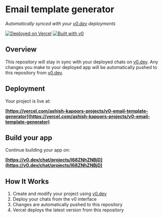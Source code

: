 # Email template generator

*Automatically synced with your [v0.dev](https://v0.dev) deployments*

[![Deployed on Vercel](https://img.shields.io/badge/Deployed%20on-Vercel-black?style=for-the-badge&logo=vercel)](https://vercel.com/ashish-kapoors-projects/v0-email-template-generator)
[![Built with v0](https://img.shields.io/badge/Built%20with-v0.dev-black?style=for-the-badge)](https://v0.dev/chat/projects/l68ZNhZNBjD)

## Overview

This repository will stay in sync with your deployed chats on [v0.dev](https://v0.dev).
Any changes you make to your deployed app will be automatically pushed to this repository from [v0.dev](https://v0.dev).

## Deployment

Your project is live at:

**[https://vercel.com/ashish-kapoors-projects/v0-email-template-generator](https://vercel.com/ashish-kapoors-projects/v0-email-template-generator)**

## Build your app

Continue building your app on:

**[https://v0.dev/chat/projects/l68ZNhZNBjD](https://v0.dev/chat/projects/l68ZNhZNBjD)**

## How It Works

1. Create and modify your project using [v0.dev](https://v0.dev)
2. Deploy your chats from the v0 interface
3. Changes are automatically pushed to this repository
4. Vercel deploys the latest version from this repository
